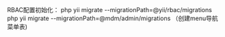 RBAC配置初始化：
php yii migrate --migrationPath=@yii/rbac/migrations
php yii migrate --migrationPath=@mdm/admin/migrations （创建menu导航菜单表)